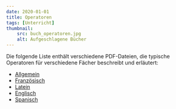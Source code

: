 ```yaml
---
date: 2020-01-01
title: Operatoren
tags: [Unterricht]
thumbnail: 
    src: buch_operatoren.jpg
    alt: Aufgeschlagene Bücher
---
```


Die folgende Liste enthält verschiedene PDF-Dateien, die typische Operatoren für verschiedene Fächer beschreibt und erläutert:

- <a href="/documents/operatoren_allgemein.pdf" target = "_blank">Allgemein </a>
- <a href="/documents/operatoren_französisch.pdf" target = "_blank">Französisch </a>
- <a href="/documents/operatoren_latein.pdf" target = "_blank">Latein </a>
- <a href="/documents/operatoren_englisch.pdf" target = "_blank">Englisch </a>
- <a href="/documents/operatoren_spanisch.pdf" target = "_blank">Spanisch</a>